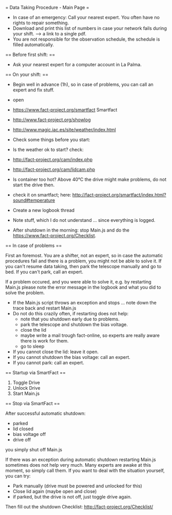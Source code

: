 = Data Taking Procedure - Main Page =

 * In case of an emergency: Call your nearest expert. You often have no rights to repair something.
 * Download and print this list of numbers in case your network fails during your shift. --> a link to a single pdf.
 * You are not responsible for the observation schedule, the schedule is filled automatically.

== Before first shift: ==

 * Ask your nearest expert for a computer account in La Palma.

== On your shift: ==

 * Begin well in advance (1h), so in case of problems, you can call an expert and fix stuff.
 * open
  * https://www.fact-project.org/smartfact Smartfact
  * http://www.fact-project.org/showlog
  * http://www.magic.iac.es/site/weather/index.html
 * Check some things before you start:
  * Is the weather ok to start? check:
   * http://fact-project.org/cam/index.php
   * http://fact-project.org/cam/lidcam.php
  * Is container too hot? Above 40°C the drive might make problems, do not start the drive then.
   * check it on smartfact; here: http://fact-project.org/smartfact/index.html?sound#temperature

 
 * Create a new logbook thread 
 * Note stuff, which I do not understand ... since everything is logged.
 * After shutdown in the morning: stop Main.js and do the https://www.fact-project.org/Checklist.

== In case of problems ==

 First an foremost. You are a shifter, not an expert, so in case the automatic procedures fail
 and there is a problem, you might not be able to solve it.
 If you can't resume data taking, then park the telescope manually and go to bed.
 If you can't park, call an expert.

 If a problem occured, and you were able to solve it, e.g. by restarting Main.js
 please note the error message in the logbook and what you did to solve the problem.

 * If the Main.js script throws an exception and stops ... note down the trace back and restart Main.js
 * Do not do this crazily often, if restarting does not help:
   * note that you shutdown early due to problems.
   * park the telescope and shutdown the bias voltage.
   * close the lid
   * maybe write a mail trough fact-online, so experts are really aware there is work for them.
   * go to sleep
 * If you cannot close the lid: leave it open.
 * If you cannot shutdown the bias voltage: call an expert.
 * If you cannot park: call an expert.


== Startup via SmartFact ==

 1. Toggle Drive
 2. Unlock Drive
 3. Start Main.js 


== Stop via SmartFact ==

After successful automatic shutdown:
  * parked
  * lid closed
  * bias voltage off
  * drive off

you simply shut off Main.js

If there was an exception during automatic shutdown restarting Main.js sometimes does not help very much.
Many experts are awake at this moment, so simply call them.
If you want to deal with the situation yourself, you can try:

  * Park manually (drive must be powered and unlocked for this)
  * Close lid again (maybe open and close)
  * if parked, but the drive is not off, just toggle drive again.


Then fill out the shutdown Checklist: http://fact-project.org/Checklist/
